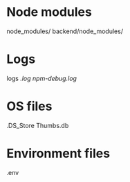 # Node modules
node_modules/
backend/node_modules/

# Logs
logs
*.log
npm-debug.log*

# OS files
.DS_Store
Thumbs.db

# Environment files
.env 
